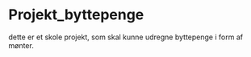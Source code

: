# Projekt_byttepenge
dette er et skole projekt, som skal kunne udregne byttepenge i form af mønter.
